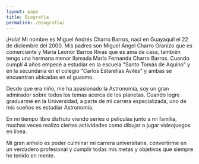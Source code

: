 ```yaml
---
layout: page
title: Biografía
permalink: /Biografía/
---
```




¡Hola! Mi nombre es Miguel Andrés Charro Barros, nací en Guayaquil el 22 de diciembre del 2000. Mis padres son Miguel Ángel Charro Granizo que es comerciante y María Leonor Barros Rivas que es ama de casa, también tengo una hermana menor llamada María Fernanda Charro Barros. Cuando cumplí 4 años empecé a estudiar en la escuela "Santo Tomás de Aquino" y en la secundaria en el colegio "Carlos Estarellas Avilés" y ambas se encuentran ubicadas en el guasmo.

Desde que era niño, me ha apasionado la Astronomía, soy un gran admirador sobre todos los temas acerca de los planetas. Cuando logre graduarme en la Universidad, a parte de mi carrera especializada, uno de mis sueños es estudiar Astronomía.

En mi tiempo libre disfruto viendo series o películas junto a mi familia, muchas veces realizo ciertas actividades como dibujar o jugar videojuegos en línea.

Mi gran anhelo es poder culminar mi carrera universitaria, convertirme en un verdadero profesional y cumplir todas mis metas y objetivos que siempre he tenido en mente. 






